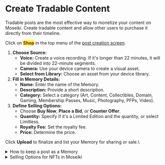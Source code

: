 # Create Tradable Content

Tradable posts are the most effective way to monetize your content on Moseiki. Create tradable content and allow other users to purchase it directly from their timeline.

Click on <mark style="color:purple;">**Shop**</mark> in the top menu of the [post creation screen](share-a-post/create-a-post.md).

1. **Choose Source:**
   * **Voice:** Create a voice recording. If it's longer than 22 minutes, it will be divided into 22-minute segments.
   * **Camera:** Use your device camera to create a visual asset.
   * **Select from Library:** Choose an asset from your device library.
2. **Fill in Memory Details:**
   * **Name:** Enter the name of the Memory.
   * **Description:** Provide a short description.
   * **Category:** Select a category (Art, Content, Collectibles, Domain, Gaming, Membership Passes, Music, Photography, PFPs, Video).
3. **Define Selling Options:**
   * Choose **Buy Now**, **Place a Bid**, or **Counter Offer**.
   * **Quantity:** Specify if it's a Limited Edition and the quantity, or select Limitless.
   * **Royalty Fee:** Set the royalty fee.
   * **Price:** Determine the price.

Click **Upload** to finalize and list your Memory for sharing or sale.\\

<details>

<summary>How to keep a post as a Memory</summary>

On Moseiki, every post you create has a lifespan of 22 days on the platform. As this period nears its end, you’ll receive timely notifications—first when there are only 2 days left, and again 2 hours before the deletion of the post. These reminders serve as a prompt for you to preserve your content.

To keep your post beyond its initial 22-day visibility, you can convert it into a Memory. This process essentially transforms your post into a non-fungible token (NFT) on the Xion blockchain. Creating a Memory archives the original post data within the NFT, ensuring it remains accessible and secure on the blockchain.

Moreover, by converting your post into a Memory, you open up possibilities to monetize it. Whether through direct sales or licensing, converting your content into an NFT allows you to potentially generate revenue from your digital creations

Click the ![](<../.gitbook/assets/Vector (1) (2).png>) <mark style="color:purple;">Kebab Menu</mark> and then click <mark style="color:purple;">Keep as Memory</mark> on the post you wish to convert.

1. **Set Visibility Toggles:**
   * **Show on Marketplace:** Decide if you want the Memory to be visible on the marketplace.
   * **Show Your Profile Info:** Choose to display your profile information on the Memory.
   * **Show Post Content:** Opt to show or hide the text-based part of the content.
2. **Fill in Memory Details:**
   * **Name:** Enter the name of the Memory.
   * **Description:** Provide a short description.
   * **Category:** Select from categories such as Art, Content, Collectibles, Domain, Gaming, Membership Passes, Music, Photography, PFPs, Video.
3.  **Define Selling Options:**

    * Select from [Buy Now](create-a-memory.md#selling-options-for-nfts-in-moseiki), [Place a Bid](create-a-memory.md#selling-options-for-nfts-in-moseiki), or [Counter Offer](create-a-memory.md#selling-options-for-nfts-in-moseiki).
    * **Quantity:** Specify if it's a Limited Edition and the number, or choose Limitless.
    * **Royalty Fee:** Set the royalty fee.
    * **Price:** Decide the price.

    Click <mark style="color:purple;">Continue</mark> to finalize the conversion.

</details>

<details>

<summary>Selling Options for NFTs in Moseiki</summary>

**Buy Now :** The "Buy Now" option allows users to purchase the NFT immediately at a fixed price set by the seller. This is ideal for users who want to acquire the NFT quickly without waiting for an auction to end.

**Place a Bid :** With the "Place a Bid" option, users can participate in an auction by submitting their bid amount. The highest bid at the end of the auction period wins the NFT. This option is suitable for those looking to purchase NFTs potentially below the "Buy Now" price or engage in competitive bidding.

**Counter Offer :** The "Counter Offer" option allows the seller to set a time duration during which users can place their bids. At the end of the specified duration, the seller must decide which bid to accept. If no bids are accepted within the timeframe, the asset stops being listed. This method adds a sense of urgency and encourages competitive bidding within a limited time window.

</details>
